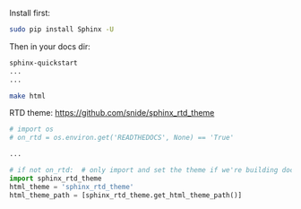 Install first:

```bash
sudo pip install Sphinx -U
```

Then in your docs dir:

```bash
sphinx-quickstart
...
...

make html
```


RTD theme: https://github.com/snide/sphinx_rtd_theme

```python
# import os
# on_rtd = os.environ.get('READTHEDOCS', None) == 'True'

...

# if not on_rtd:  # only import and set the theme if we're building docs locally
import sphinx_rtd_theme
html_theme = 'sphinx_rtd_theme'
html_theme_path = [sphinx_rtd_theme.get_html_theme_path()]
```
